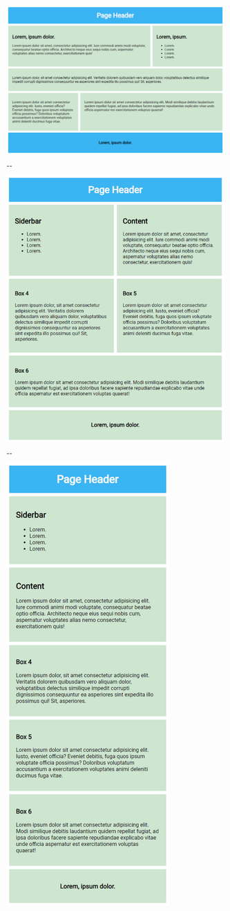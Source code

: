 ![grid1-screenshot](grid-spanning.jpeg)

--

![grid2-screenshot](responsive-grid.jpeg)

--

![grid3-screenshot](responsive-grid1.jpeg)